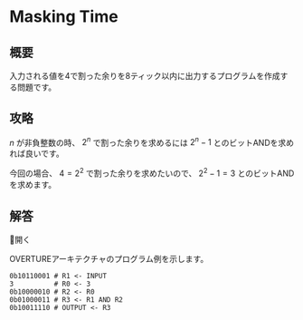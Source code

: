 # Masking Time

## 概要

入力される値を4で割った余りを8ティック以内に出力するプログラムを作成する問題です。

## 攻略

$n$ が非負整数の時、 $2^n$ で割った余りを求めるには $2^n - 1$ とのビットANDを求めれば良いです。

今回の場合、 $4 = 2^2$ で割った余りを求めたいので、 $2^2 - 1 = 3$ とのビットANDを求めます。

## 解答

<div class="spoiler-controller material-icons">&#xE5CF;開く</div>
<div class="spoiler">

OVERTUREアーキテクチャのプログラム例を示します。

```assembly
0b10110001 # R1 <- INPUT
3          # R0 <- 3
0b10000010 # R2 <- R0
0b01000011 # R3 <- R1 AND R2
0b10011110 # OUTPUT <- R3
```

</div>
